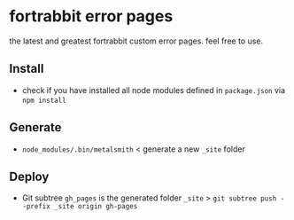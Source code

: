 # fortrabbit error pages

the latest and greatest fortrabbit custom error pages. feel free to use.

## Install

* check if you have installed all node modules defined in `package.json` via `npm install`

## Generate

* `node_modules/.bin/metalsmith` < generate a new `_site` folder

## Deploy

* Git subtree `gh_pages` is the generated folder `_site` > `git subtree push --prefix _site origin gh-pages`
